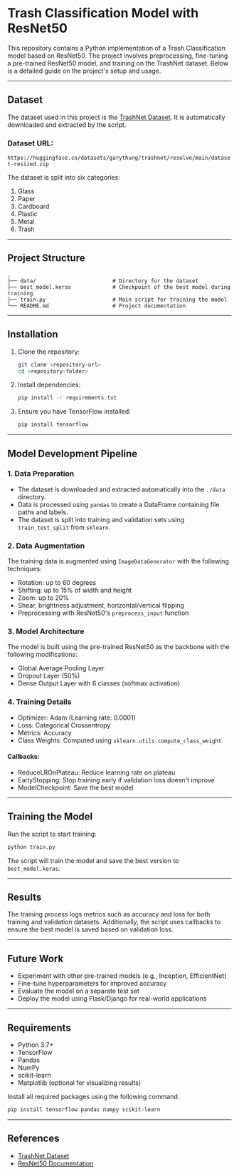 # Trash Classification Model with ResNet50

This repository contains a Python implementation of a Trash Classification model based on ResNet50. The project involves preprocessing, fine-tuning a pre-trained ResNet50 model, and training on the TrashNet dataset. Below is a detailed guide on the project's setup and usage.

---

## Dataset

The dataset used in this project is the [TrashNet Dataset](https://github.com/garythung/trashnet). It is automatically downloaded and extracted by the script.

### Dataset URL:
`https://huggingface.co/datasets/garythung/trashnet/resolve/main/dataset-resized.zip`

The dataset is split into six categories:
1. Glass
2. Paper
3. Cardboard
4. Plastic
5. Metal
6. Trash

---

## Project Structure

```
.
├── data/                        # Directory for the dataset
├── best_model.keras             # Checkpoint of the best model during training
├── train.py                     # Main script for training the model
└── README.md                    # Project documentation
```

---

## Installation

1. Clone the repository:
   ```bash
   git clone <repository-url>
   cd <repository-folder>
   ```

2. Install dependencies:
   ```bash
   pip install -r requirements.txt
   ```

3. Ensure you have TensorFlow installed:
   ```bash
   pip install tensorflow
   ```

---

## Model Development Pipeline

### 1. Data Preparation

- The dataset is downloaded and extracted automatically into the `./data` directory.
- Data is processed using `pandas` to create a DataFrame containing file paths and labels.
- The dataset is split into training and validation sets using `train_test_split` from `sklearn`.

### 2. Data Augmentation

The training data is augmented using `ImageDataGenerator` with the following techniques:
- Rotation: up to 60 degrees
- Shifting: up to 15% of width and height
- Zoom: up to 20%
- Shear, brightness adjustment, horizontal/vertical flipping
- Preprocessing with ResNet50's `preprocess_input` function

### 3. Model Architecture

The model is built using the pre-trained ResNet50 as the backbone with the following modifications:
- Global Average Pooling Layer
- Dropout Layer (50%)
- Dense Output Layer with 6 classes (softmax activation)

### 4. Training Details

- Optimizer: Adam (Learning rate: 0.0001)
- Loss: Categorical Crossentropy
- Metrics: Accuracy
- Class Weights: Computed using `sklearn.utils.compute_class_weight`

#### Callbacks:
- ReduceLROnPlateau: Reduce learning rate on plateau
- EarlyStopping: Stop training early if validation loss doesn't improve
- ModelCheckpoint: Save the best model

---

## Training the Model

Run the script to start training:
```bash
python train.py
```
The script will train the model and save the best version to `best_model.keras`.

---

## Results

The training process logs metrics such as accuracy and loss for both training and validation datasets. Additionally, the script uses callbacks to ensure the best model is saved based on validation loss.

---

## Future Work

- Experiment with other pre-trained models (e.g., Inception, EfficientNet)
- Fine-tune hyperparameters for improved accuracy
- Evaluate the model on a separate test set
- Deploy the model using Flask/Django for real-world applications

---

## Requirements

- Python 3.7+
- TensorFlow
- Pandas
- NumPy
- scikit-learn
- Matplotlib (optional for visualizing results)

Install all required packages using the following command:
```bash
pip install tensorflow pandas numpy scikit-learn
```

---

## References

- [TrashNet Dataset](https://github.com/garythung/trashnet)
- [ResNet50 Documentation](https://keras.io/api/applications/resnet/#resnet50-function)
